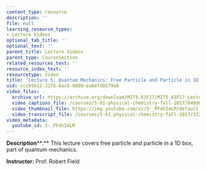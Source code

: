 ```yaml
---
content_type: resource
description: ''
file: null
learning_resource_types:
- Lecture Videos
optional_tab_title: ''
optional_text: ''
parent_title: Lecture Videos
parent_type: CourseSection
related_resources_text: ''
resource_index_text: ''
resourcetype: Video
title: 'Lecture 5: Quantum Mechanics: Free Particle and Particle in 1D box'
uid: ccc65b12-31f6-6ac8-9809-ea64fd0279a8
video_files:
  archive_url: https://archive.org/download/MIT5.61F17/MIT5_61F17_Lecture_05_300k.mp4
  video_captions_file: /courses/5-61-physical-chemistry-fall-2017/840d63705c6b5efcb06c4dff103234cb_S-_PFdnImLM.vtt
  video_thumbnail_file: https://img.youtube.com/vi/S-_PFdnImLM/default.jpg
  video_transcript_file: /courses/5-61-physical-chemistry-fall-2017/332e820ae6c1f245432ad9751b841a86_S-_PFdnImLM.pdf
video_metadata:
  youtube_id: S-_PFdnImLM
---
```


**Description****:** This lecture covers free particle and particle in a 1D box, part of quantum mechanics.

**Instructor:** Prof. Robert Field